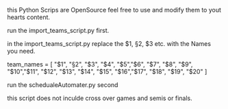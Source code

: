 this Python Scrips are OpenSource feel free to use and modify them to yout hearts content.

run the import_teams_script.py first.

in the import_teams_script.py 
replace the $1, §2, $3 etc. with the Names you need. 

team_names = [
    "$1", "§2", "$3", "$4", "$5","$6", "$7", "$8", "$9", "$10","$11", "$12", "$13", "$14", "$15", "$16","$17", "$18", "$19", "$20"
]

run the schedualeAutomater.py second

this script does not inculde cross over games and semis or finals.
